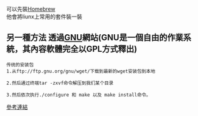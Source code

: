 可以先裝[Homebrew](https://brew.sh/)
<br />他會將liunx上常用的套件裝一裝
<br />
## 另一種方法 透過[GNU](https://github.com/EriaWist/Free_Software_Introduction/blob/main/GNU)網站(GNU是一個自由的作業系統，其內容軟體完全以GPL方式釋出)
```
传统的安装包
1.从ftp://ftp.gnu.org/gnu/wget/下载到最新的wget安装包到本地

2.然后通过终端tar -zxvf命令解压到我们某个目录

3.然后依次执行./configure 和 make 以及 make install命令。
```
[參考連結](https://www.cnblogs.com/chen1999/p/12541109.html)
